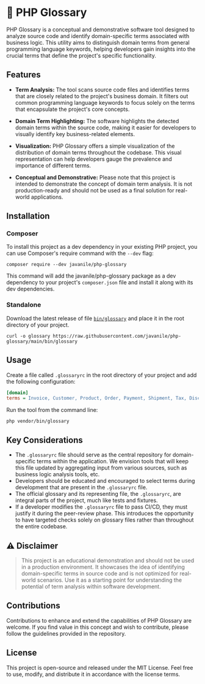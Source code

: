 # 📖 PHP Glossary

PHP Glossary is a conceptual and demonstrative software tool designed to analyze source code 
and identify domain-specific terms associated with business logic. 
This utility aims to distinguish domain terms from general programming language keywords, 
helping developers gain insights into the crucial terms that define the project's specific functionality.

## Features

* **Term Analysis:** The tool scans source code files and identifies terms that are closely related to the project's business domain. It filters out common programming language keywords to focus solely on the terms that encapsulate the project's core concepts.

* **Domain Term Highlighting:** The software highlights the detected domain terms within the source code, making it easier for developers to visually identify key business-related elements.

* **Visualization:** PHP Glossary offers a simple visualization of the distribution of domain terms throughout the codebase. This visual representation can help developers gauge the prevalence and importance of different terms.

* **Conceptual and Demonstrative:** Please note that this project is intended to demonstrate the concept of domain term analysis. It is not production-ready and should not be used as a final solution for real-world applications.

## Installation

### Composer

To install this project as a dev dependency in your existing PHP project, you can use Composer's require command with the `--dev` flag:

```shell
composer require --dev javanile/php-glossary
```

This command will add the javanile/php-glossary package as a dev dependency to your project's `composer.json` file and install it along with its dev dependencies.

### Standalone

Download the latest release of file [`bin/glossary`](https://raw.githubusercontent.com/javanile/php-glossary/main/bin/glossary) and place it in the root directory of your project. 

```shell
curl -o glossary https://raw.githubusercontent.com/javanile/php-glossary/main/bin/glossary
```

## Usage

Create a file called `.glossaryrc` in the root directory of your project and add the following configuration:

```ini
[domain]
terms = Invoice, Customer, Product, Order, Payment, Shipment, Tax, Discount
``` 

Run the tool from the command line:

```shell
php vendor/bin/glossary
```

## Key Considerations

* The `.glossaryrc` file should serve as the central repository for domain-specific terms within the application. We envision tools that will keep this file updated by aggregating input from various sources, such as business logic analysis tools, etc.
* Developers should be educated and encouraged to select terms during development that are present in the `.glossaryrc` file.
* The official glossary and its representing file, the `.glossaryrc`, are integral parts of the project, much like tests and fixtures.
* If a developer modifies the `.glossaryrc` file to pass CI/CD, they must justify it during the peer-review phase. This introduces the opportunity to have targeted checks solely on glossary files rather than throughout the entire codebase.

## ⚠️ Disclaimer

> This project is an educational demonstration and should not be used in a production environment. 
> It showcases the idea of identifying domain-specific terms in source code and is not optimized for real-world scenarios. 
> Use it as a starting point for understanding the potential of term analysis within software development.

## Contributions

Contributions to enhance and extend the capabilities of PHP Glossary are welcome. 
If you find value in this concept and wish to contribute, please follow the guidelines provided in the repository.

## License

This project is open-source and released under the MIT License. Feel free to use, modify, and distribute it in accordance with the license terms.
